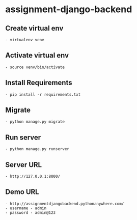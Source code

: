 # assignment-django-backend

## Create virtual env
    - virtualenv venv

## Activate virtual env
    - source venv/bin/activate

## Install Requirements
    - pip install -r requirements.txt

## Migrate
    - python manage.py migrate

## Run server
    - python manage.py runserver

## Server URL
    - http://127.0.0.1:8000/

## Demo URL
    - http://assignmentdjangobackend.pythonanywhere.com/
    - username - admin
    - password - admin@123